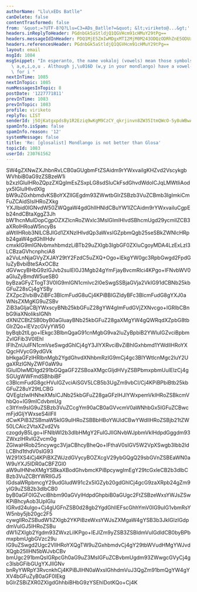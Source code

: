 ```yaml
---
authorName: "Llu\xEDs Batlle"
canDelete: false
contentTrasformed: false
from: '&quot;=?UTF-8?Q?Llu=C3=ADs_Batlle?=&quot; &lt;viriketo@...&gt;'
headers.inReplyToHeader: PGdnbGk5aStldjQ1QGVHcm91cHMuY29tPg==
headers.messageIdInHeader: PDQ1MjE5ZmIwMDgxMTI2MjM0M243ODQzODRhZnE5ODUxZWRkNzg1MjdmYzg1QG1haWwuZ21haWwuY29tPg==
headers.referencesHeader: PGdnbGk5aStldjQ1QGVHcm91cHMuY29tPg==
layout: email
msgId: 1084
msgSnippet: "In esperanto, the name vokaloj (vowels) mean those symbols in the set\
  \ a,e,i,o,u . Although j,\u016D (w,y in your mondlango) have a vowel-like sound\
  \ for i "
nextInTime: 1085
nextInTopic: 1085
numMessagesInTopic: 8
postDate: '1227771811'
prevInTime: 1083
prevInTopic: 1083
profile: viriketo
replyTo: LIST
senderId: j5OjKatgxpdsBy1R2Eziq9wKgM9CzCY_qkrjinvn8ZW35ItmQWcO-5y8uWBwAptwRpsVdURnLQLaRM_KNRK8-A9UDwyp2qliwvWWfr1nC7bEvq-81dDBxP2Twg
spamInfo.isSpam: false
spamInfo.reason: '12'
systemMessage: false
title: 'Re: [glosalist] Mondlango is not better than Glosa'
topicId: 1083
userId: 230761562
---
```


SW4gZXNwZXJhbnRvLCB0aGUgbmFtZSAidm9rYWxvaiIgKHZvd2VscykgbWVhbiB0aG9zZSBzeW1i
b2xzIGluIHRoZQpzZXQgImEsZSxpLG8sdSIuCkFsdGhvdWdoICJqLMWtIiAodyx5IGluIHlvdXIg
bW9uZGxhbmdvKSBoYXZlIGEgdm93ZWwtbGlrZSBzb3VuZCBmb3IgImkiCmFuZCAidSIsIHRoZXkg
YXJlbid0IGNvdW50ZWQgaW4gdGhlIHNldCBuYW1lZCAidm9rYWxvaiIuCgpEb24ndCBtaXggZ3Jh
bW1hcnMuIDopCgpOZXZlcnRoZWxlc3MsIGlmIHlvdSBhcmUgd29ycmllZCB3aXRoIHRoaW5ncyBs
aWtlIHRob3NlLCBJIGd1ZXNzIHlvdQp3aWxsIGZpbmQgb25seSBkZWNlcHRpb24gaW4gdGhlIHdv
cmxkIG9mIGNvbmxhbmdzLiBTb29uZXIgb3IgbGF0ZXIuCgoyMDA4LzExLzI3LCBzaGVhcnphciA8
a2VuLnNjaGVyZXJAY29tY2FzdC5uZXQ+Ogo+IEkgYW0gc3RpbGwgd2FpdGluZyBvbiBteSAxOCBz
dGVwcyBHbG9zIGJvb2suIEl0J3Mgb24gYmFjayBvcmRlci4KPgo+IFNvbWV0aGluZyBmdW5ueSB0
byBzaGFyZTogT3V0IG9mIGN1cmlvc2l0eSwgSSBjaGVja2VkIG91dCBNb25kbGFuZ28sCj4gYSBy
ZXZpc2lvbiBvZiBFc3BlcmFudG8uCj4KPiBBIGZldyBFc3BlcmFudG8gYXJ0aWNsZXMgKG9uZSBv
ZiB3aGljaCBjYWxscyBNb25kbGFuZ28gYW4gImFudGVjZXNvcgo+IGRlbCBnbG9iaXNoIiksIGNh
dXNlZCBtZSB0byB0aGluayBNb25kbGFuZ28gaXMgYW4gQWRqdXZpbG8tbGlrZQo+IEVzcGVyYW50
byBqb2tlLgo+IEkgc3BlbnQgaG91cnMgbG9va2luZyBpbiB2YWluIGZvciBpbmZvIGFib3V0IEhl
IFlhZnUuIFN1cmVseSwgdGhlCj4gY3JlYXRvciBvZiBhIGxhbmd1YWdlIHRoYXQgcHVycG9ydGVk
bHkgaGFzIHRlbnMgb2YgdGhvdXNhbmRzIG9mCj4gc3BlYWtlcnMgc2luY2UgaXRzIGNyZWF0aW9u
IGluIDIwMDIgd291bGQgaGF2ZSBoaXMgcGljdHVyZSBPbmxpbmUuIElzCj4gSGUgWWFmdSBhbiBF
c3BlcmFudG8gcHVuIGZvciAiSGV5LCB5b3UgZm9vbCI/Cj4KPiBPbiBtb25kbGFuZ28uY29tLCBG
QVEgIzIwIHNheXMsICJNb25kbGFuZ28gaGFzIHJlYWxpemVkIHRoZSBkcmVhbQo+IG9mICdvbmUg
c3ltYm9sIG9uZSBzb3VuZCcgYm90aCB0aGVvcmV0aWNhbGx5IGFuZCBwcmFjdGljYWxseS4iIFll
dCwKPiB3ZSBmaW5kIG9uIHRoZSBBbHBoYWJldCBwYWdlIHRoZSBjb21tZW50LCAic2VtaXZvd2Vs
czogdyB5Lgo+IFNlbWl2b3dlbHMgY2FuIGJlIGNvbWJpbmVkIHdpdGggdm93ZWxzIHRvIGZvcm0g
ZGlwaHRob25ncywgc3VjaCBhcyBheQo+IFthaV0sIGV5W2VpXSwgb3lbb2ldLCBhd1thdV0sIG93
W291XS4iCj4KPiBXZWJzdGVycyBOZXcgV29ybGQgQ29sbGVnZSBEaWN0aW9uYXJ5IDR0aCBFZGl0
aW9uIHNheXMgYSBkaXBodGhvbmcKPiBpcywgImEgY29tcGxleCB2b3dlbCBzb3VuZCBtYWRlIGJ5
IGdsaWRpbmcgY29udGludW91c2x5IGZyb20gdGhlCj4gcG9zaXRpb24gZm9yIG9uZSB2b3dlbCB0
byB0aGF0IGZvciBhbm90aGVyIHdpdGhpbiB0aGUgc2FtZSBzeWxsYWJsZSwKPiBhcyAob3UpIGlu
IGRvd24uIgo+Cj4gUGFnZSB0d28gb2YgdGhlIEFscGhhYmV0IG9uIG1vbmRsYW5nby5jb20gc2F5
cywgIlRoZSBudW1iZXIgb2YKPiBzeWxsYWJsZXMgaW4gYSB3b3JkIGlzIGdpdmVuIGJ5IHRoZSBu
dW1iZXIgb2Ygdm93ZWxzLiIKPgo+IEJlZm9yZSB3ZSBldmVuIGdldCB0byBPbmxpbmUgbGVzc29u
IG9uZSwgd2Ugc2VlIHRoYXQgTW9uZGxhbmdvCj4gY29tbWVudHMgYWJvdXQgb25lIHN5bWJvbCBv
bmUgc291bmQsIGRpcGh0aG9uZ3MsIGFuZCBvbmUgdm93ZWwgcGVyCj4gc3lsbGFibGUgYXJlIGNv
bnRyYWRpY3RvcnkhCj4KPiBJIHN0aWxsIGhhdmVuJ3QgZm91bmQgYW4gYXV4bGFuZyB0aGF0IEkg
bGlrZSBiZXR0ZXIgdGhhbiBHbG9zYSEhIDotKQo+Cj4K


